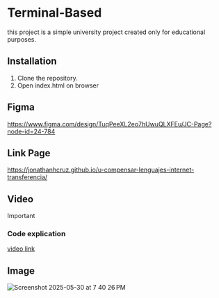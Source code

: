 # Terminal-Based 

this project is a simple university project created only for educational purposes. 

## Installation

1. Clone the repository.
2. Open index.html on browser

## Figma 

https://www.figma.com/design/TuqPeeXL2eo7hUwuQLXFEu/JC-Page?node-id=24-784

## Link Page
https://jonathanhcruz.github.io/u-compensar-lenguajes-internet-transferencia/

## Video
> [!IMPORTANT]
> ### Code explication
> [video link](https://www.youtube.com/watch?v=NytFWNDPJIU&feature=youtu.be)


## Image

![Screenshot 2025-05-30 at 7 40 26 PM](https://github.com/user-attachments/assets/d6e2dd68-ea06-46c0-9447-6a53136dd0bd)
